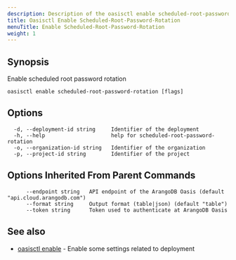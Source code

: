 ```yaml
---
description: Description of the oasisctl enable scheduled-root-password-rotation command
title: Oasisctl Enable Scheduled-Root-Password-Rotation
menuTitle: Enable Scheduled-Root-Password-Rotation
weight: 1
---
```

## Synopsis
Enable scheduled root password rotation

```
oasisctl enable scheduled-root-password-rotation [flags]
```

## Options
```
  -d, --deployment-id string     Identifier of the deployment
  -h, --help                     help for scheduled-root-password-rotation
  -o, --organization-id string   Identifier of the organization
  -p, --project-id string        Identifier of the project
```

## Options Inherited From Parent Commands
```
      --endpoint string   API endpoint of the ArangoDB Oasis (default "api.cloud.arangodb.com")
      --format string     Output format (table|json) (default "table")
      --token string      Token used to authenticate at ArangoDB Oasis
```

## See also
* [oasisctl enable](_index.md)	 - Enable some settings related to deployment

